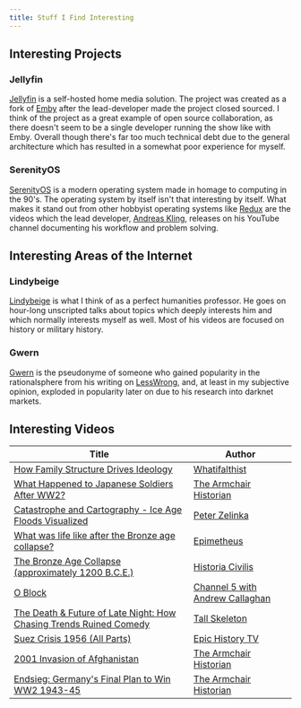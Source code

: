 ```yaml
---
title: Stuff I Find Interesting
---
```


## Interesting Projects

### Jellyfin

[Jellyfin](https://github.com/jellyfin/jellyfin) is a self-hosted home media
solution. The project was created as a fork of [Emby](https://emby.media/) after
the lead-developer made the project closed sourced. I think of the project as a
great example of open source collaboration, as there doesn't seem to be a single
developer running the show like with Emby. Overall though there's far too much
technical debt due to the general architecture which has resulted in a somewhat
poor experience for myself.

### SerenityOS

[SerenityOS](https://github.com/SerenityOS/serenity) is a modern operating
system made in homage to computing in the 90's. The operating system by itself
isn't that interesting by itself. What makes it stand out from other hobbyist
operating systems like [Redux](https://github.com/redox-os/redox) are the videos
which the lead developer,
[Andreas Kling](https://www.youtube.com/c/AndreasKling), releases on his YouTube
channel documenting his workflow and problem solving.

## Interesting Areas of the Internet

### Lindybeige

[Lindybeige](https://www.youtube.com/channel/UC9pgQfOXRsp4UKrI8q0zjXQ) is what I
think of as a perfect humanities professor. He goes on hour-long unscripted
talks about topics which deeply interests him and which normally interests
myself as well. Most of his videos are focused on history or military history.

### Gwern

[Gwern](https://gwern.net) is the pseudonyme of someone who gained popularity in
the rationalsphere from his writing on [LessWrong](https://lesswrong.com), and,
at least in my subjective opinion, exploded in popularity later on due to his
research into darknet markets.

## Interesting Videos

| Title                                                                                                             | Author                                                                      |
| ----------------------------------------------------------------------------------------------------------------- | --------------------------------------------------------------------------- |
| [How Family Structure Drives Ideology](https://www.youtube.com/watch?v=-RFFwhbVqeU)                               | [Whatifalthist](https://www.youtube.com/@WhatifAltHist)                     |
| [What Happened to Japanese Soldiers After WW2?](https://www.youtube.com/watch?v=rTh-aM_A4hM)                      | [The Armchair Historian](https://www.youtube.com/@TheArmchairHistorian)     |
| [Catastrophe and Cartography - Ice Age Floods Visualized](https://www.youtube.com/watch?v=nCBEBIBsJzM)            | [Peter Zelinka](https://www.youtube.com/@PeterZelinka)                      |
| [What was life like after the Bronze age collapse?](https://www.youtube.com/watch?v=U5RCjvKVL38)                  | [Epimetheus](https://www.youtube.com/@EpimetheusHistory)                    |
| [The Bronze Age Collapse (approximately 1200 B.C.E.)](https://www.youtube.com/watch?v=aq4G-7v-_xI)                | [Historia Civilis](https://www.youtube.com/@HistoriaCivilis)                |
| [O Block](https://www.youtube.com/watch?v=RPnQbKgotOw)                                                            | [Channel 5 with Andrew Callaghan](https://www.youtube.com/@Channel5YouTube) |
| [The Death & Future of Late Night: How Chasing Trends Ruined Comedy](https://www.youtube.com/watch?v=a1mH-WLKt74) | [Tall Skeleton](https://www.youtube.com/@tallskeleton8657)                  |
| [Suez Crisis 1956 (All Parts)](https://www.youtube.com/watch?v=lLvqZ1ufLwk)                                       | [Epic History TV](https://www.youtube.com/@EpichistoryTv)                   |
| [2001 Invasion of Afghanistan](https://www.youtube.com/watch?v=aQvd2uhpZRI)                                       | [The Armchair Historian](https://www.youtube.com/@TheArmchairHistorian)     |
| [Endsieg: Germany's Final Plan to Win WW2 1943-45](https://www.youtube.com/watch?v=V07ZBBO6Ls0)                   | [The Armchair Historian](https://www.youtube.com/@TheArmchairHistorian)     |
